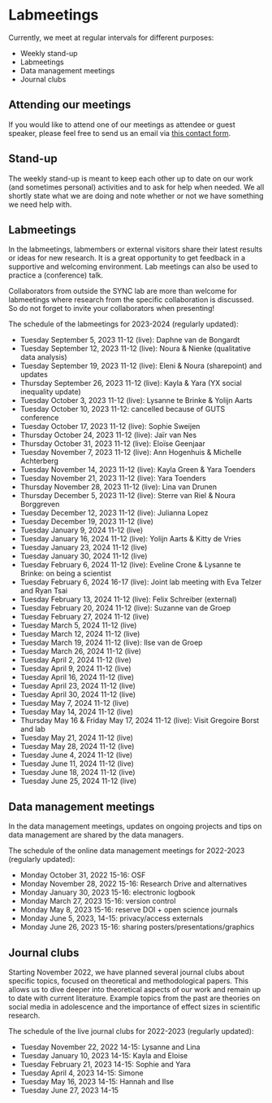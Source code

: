 # Labmeetings

Currently, we meet at regular intervals for different purposes:
<ul>
    <li>Weekly stand-up</li>
    <li>Labmeetings</li>
    <li>Data management meetings</li>
    <li>Journal clubs</li>
</ul>



## Attending our meetings

If you would like to attend one of our meetings as attendee or guest speaker, please feel free to send us an email via [this contact form](https://erasmus-synclab.nl/contact/). 



## Stand-up

The weekly stand-up is meant to keep each other up to date on our work (and sometimes personal) activities and to ask for help when needed. We all shortly state what we are doing and note whether or not we have something we need help with.  



## Labmeetings

In the labmeetings, labmembers or external visitors share their latest results or ideas for new research. It is a great opportunity to get feedback in a supportive and welcoming environment. Lab meetings can also be used to practice a (conference) talk.

Collaborators from outside the SYNC lab are more than welcome for labmeetings where research from the specific collaboration is discussed. So do not forget to invite your collaborators when presenting!

The schedule of the labmeetings for 2023-2024 (regularly updated):
<ul>
    <li>Tuesday September 5, 2023 11-12 (live): Daphne van de Bongardt</li>
    <li>Tuesday September 12, 2023 11-12 (live): Noura & Nienke (qualitative data analysis)</li>
    <li>Tuesday September 19, 2023 11-12 (live): Eleni & Noura (sharepoint) and updates</li>
    <li>Thursday September 26, 2023 11-12 (live): Kayla & Yara (YX social inequality update)</li>
    <li>Tuesday October 3, 2023 11-12 (live): Lysanne te Brinke & Yolijn Aarts</li>
    <li>Tuesday October 10, 2023 11-12: cancelled because of GUTS conference</li>
    <li>Tuesday October 17, 2023 11-12 (live): Sophie Sweijen</li>
    <li>Thursday October 24, 2023 11-12 (live): Jaïr van Nes</li>
    <li>Thursday October 31, 2023 11-12 (live): Eloïse Geenjaar</li>
    <li>Tuesday November 7, 2023 11-12 (live): Ann Hogenhuis & Michelle Achterberg</li>
    <li>Tuesday November 14, 2023 11-12 (live): Kayla Green & Yara Toenders</li>
    <li>Tuesday November 21, 2023 11-12 (live): Yara Toenders</li>
    <li>Thursday November 28, 2023 11-12 (live): Lina van Drunen</li>
    <li>Thursday December 5, 2023 11-12 (live): Sterre van Riel & Noura Borggreven</li>
    <li>Tuesday December 12, 2023 11-12 (live): Julianna Lopez</li>
    <li>Tuesday December 19, 2023 11-12 (live)</li>
    <li>Tuesday January 9, 2024 11-12 (live)</li>
    <li>Tuesday January 16, 2024 11-12 (live): Yolijn Aarts & Kitty de Vries</li>
    <li>Tuesday January 23, 2024 11-12 (live)</li>
    <li>Tuesday January 30, 2024 11-12 (live)</li>
    <li>Tuesday February 6, 2024 11-12 (live): Eveline Crone & Lysanne te Brinke: on being a scientist</li>
    <li>Tuesday February 6, 2024 16-17 (live): Joint lab meeting with Eva Telzer and Ryan Tsai</li>
    <li>Tuesday February 13, 2024 11-12 (live): Felix Schreiber (external)</li>
    <li>Tuesday February 20, 2024 11-12 (live): Suzanne van de Groep</li>
    <li>Tuesday February 27, 2024 11-12 (live)</li>
    <li>Tuesday March 5, 2024 11-12 (live)</li>
    <li>Tuesday March 12, 2024 11-12 (live)</li>
    <li>Tuesday March 19, 2024 11-12 (live): Ilse van de Groep</li>
    <li>Tuesday March 26, 2024 11-12 (live)</li>
    <li>Tuesday April 2, 2024 11-12 (live)</li>
    <li>Tuesday April 9, 2024 11-12 (live)</li>
    <li>Tuesday April 16, 2024 11-12 (live)</li>
    <li>Tuesday April 23, 2024 11-12 (live)</li>
    <li>Tuesday April 30, 2024 11-12 (live)</li>
    <li>Tuesday May 7, 2024 11-12 (live)</li>
    <li>Tuesday May 14, 2024 11-12 (live)</li>
    <li>Thursday May 16 & Friday May 17, 2024 11-12 (live): Visit Gregoire Borst and lab</li>
    <li>Tuesday May 21, 2024 11-12 (live)</li>
    <li>Tuesday May 28, 2024 11-12 (live)</li>
    <li>Tuesday June 4, 2024 11-12 (live)</li>
    <li>Tuesday June 11, 2024 11-12 (live)</li>
    <li>Tuesday June 18, 2024 11-12 (live)</li>
    <li>Tuesday June 25, 2024 11-12 (live)</li>
</ul>

## Data management meetings

In the data management meetings, updates on ongoing projects and tips on data management are shared by the data managers.

The schedule of the online data management meetings for 2022-2023 (regularly updated):
<ul>
    <li>Monday October 31, 2022 15-16: OSF</li>
    <li>Monday November 28, 2022 15-16: Research Drive and alternatives</li>
    <li>Monday January 30, 2023 15-16: electronic logbook</li>
    <li>Monday March 27, 2023 15-16: version control</li>
    <li>Monday May 8, 2023 15-16: reserve DOI + open science journals</li>
    <li>Monday June 5, 2023, 14-15: privacy/access externals</li>
    <li>Monday June 26, 2023 15-16: sharing posters/presentations/graphics</li>
</ul>



## Journal clubs

Starting November 2022, we have planned several journal clubs about specific topics, focused on theoretical and methodological papers. This allows us to dive deeper into theoretical aspects of our work and remain up to date with current literature. Example topics from the past are theories on social media in adolescence and the importance of effect sizes in scientific research.

The schedule of the live journal clubs for 2022-2023 (regularly updated):
<ul>
    <li>Tuesday November 22, 2022 14-15: Lysanne and Lina</li>
    <li>Tuesday January 10, 2023 14-15: Kayla and Eloise</li>
    <li>Tuesday February 21, 2023 14-15: Sophie and Yara</li>
    <li>Tuesday April 4, 2023 14-15: Simone</li>
    <li>Tuesday May 16, 2023 14-15: Hannah and Ilse</li>
    <li>Tuesday June 27, 2023 14-15</li>
</ul>
